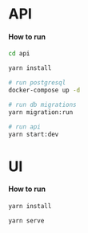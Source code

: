 # API

#### How to run
```bash
cd api

yarn install

# run postgresql
docker-compose up -d

# run db migrations
yarn migration:run

# run api
yarn start:dev
```

# UI

#### How to run
```bash
yarn install

yarn serve
```
